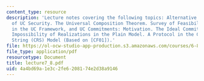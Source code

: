 ```yaml
---
content_type: resource
description: 'Lecture notes covering the following topics: Alternative Formulations
  of UC Security. The Universal Composition Theorem. Survey of Feasibility Results
  in the UC Framework, and UC Commitments: Motivation. The Ideal Commitment Functionality.
  Impossibility of Realizations in the Plain Model. A Protocol in the Common Reference
  String (CRS) Model (Based on [CF01]).'
file: https://ol-ocw-studio-app-production.s3.amazonaws.com/courses/6-897-selected-topics-in-cryptography-spring-2004/4a4bd69a1e3c2fe6208174e2d38a9146_lecture7_8.pdf
file_type: application/pdf
resourcetype: Document
title: lecture7_8.pdf
uid: 4a4bd69a-1e3c-2fe6-2081-74e2d38a9146
---
```

